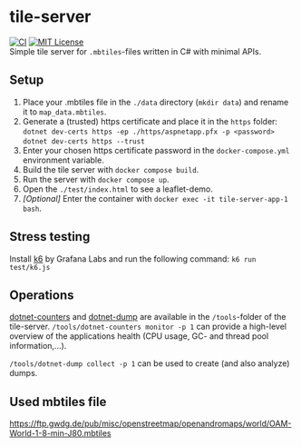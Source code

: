 # tile-server
[![CI](https://github.com/philipp-meier/tile-server/actions/workflows/dotnet.yml/badge.svg)](https://github.com/philipp-meier/tile-server/actions/workflows/dotnet.yml)
[![MIT License](https://img.shields.io/badge/license-MIT-green.svg)](https://github.com/philipp-meier/tile-server/blob/main/LICENSE)  
Simple tile server for `.mbtiles`-files written in C# with minimal APIs.

## Setup
1. Place your .mbtiles file in the `./data` directory (`mkdir data`) and rename it to `map_data.mbtiles`.
2. Generate a (trusted) https certificate and place it in the `https` folder:  
`dotnet dev-certs https -ep ./https/aspnetapp.pfx -p <password>`  
`dotnet dev-certs https --trust`  
3. Enter your chosen https certificate password in the `docker-compose.yml` environment variable.
4. Build the tile server with `docker compose build`.
5. Run the server with `docker compose up`.
6. Open the `./test/index.html` to see a leaflet-demo.
7. _[Optional]_ Enter the container with `docker exec -it tile-server-app-1 bash`.

## Stress testing
Install [k6](https://k6.io/docs/get-started/installation/) by Grafana Labs and run the following command: `k6 run test/k6.js`

## Operations

[dotnet-counters](https://learn.microsoft.com/en/dotnet/core/diagnostics/dotnet-counters) and [dotnet-dump](https://learn.microsoft.com/en/dotnet/core/diagnostics/dotnet-dump) are available in the `/tools`-folder of the tile-server. `/tools/dotnet-counters monitor -p 1` can provide a high-level overview of the applications health (CPU usage, GC- and thread pool information,...).

`/tools/dotnet-dump collect -p 1` can be used to create (and also analyze) dumps.

## Used mbtiles file
https://ftp.gwdg.de/pub/misc/openstreetmap/openandromaps/world/OAM-World-1-8-min-J80.mbtiles

